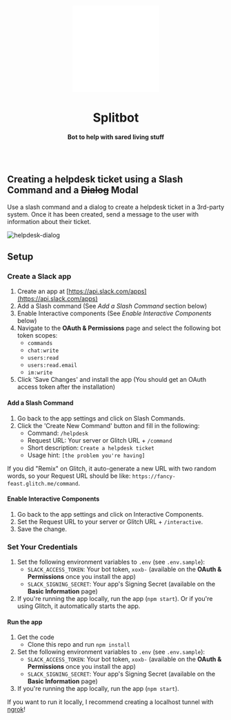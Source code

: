 <div align="center">
	<img src="https://github.com/vitormalencar/sourc/blob/master/site/images/logo_animated.svg?raw=true" width="200" height="200">
	<h1>Splitbot</h1>
	<p>
        <b>Bot to help with sared living stuff</b>
	</p>
	<br>
	<br>
</div>
<!-- [![CircleCI](https://circleci.com/gh/vitormalencar/back-pack.svg?style=svg)](https://circleci.com/gh/vitormalencar/back-pack)
[![code style: prettier](https://img.shields.io/badge/code_style-prettier-ff69b4.svg)](https://github.com/prettier/prettier)
[![Test Coverage](https://api.codeclimate.com/v1/badges/c201454a79d895620ee1/test_coverage)](https://codeclimate.com/github/vitormalencar/back-pack/test_coverage)
[![Maintainability](https://api.codeclimate.com/v1/badges/c201454a79d895620ee1/maintainability)](https://codeclimate.com/github/vitormalencar/back-pack/maintainability) -->


## Creating a helpdesk ticket using a Slash Command and a ~~Dialog~~ Modal
Use a slash command and a dialog to create a helpdesk ticket in a 3rd-party system. Once it has been created, send a message to the user with information about their ticket.

![helpdesk-dialog](https://user-images.githubusercontent.com/700173/30929774-5fe9f0e2-a374-11e7-958e-0d8c362f89a3.gif)

## Setup

### Create a Slack app

1. Create an app at [https://api.slack.com/apps](https://api.slack.com/apps)
2. Add a Slash command (See *Add a Slash Command* section below)
3. Enable Interactive components (See *Enable Interactive Components* below)
4. Navigate to the **OAuth & Permissions** page and select the following bot token scopes:
    * `commands`
    * `chat:write`
    * `users:read`
    * `users:read.email`
    * `im:write`
5. Click 'Save Changes' and install the app (You should get an OAuth access token after the installation)

#### Add a Slash Command
1. Go back to the app settings and click on Slash Commands.
1. Click the 'Create New Command' button and fill in the following:
    * Command: `/helpdesk`
    * Request URL: Your server or Glitch URL + `/command`
    * Short description: `Create a helpdesk ticket`
    * Usage hint: `[the problem you're having]`

If you did "Remix" on Glitch, it auto-generate a new URL with two random words, so your Request URL should be like: `https://fancy-feast.glitch.me/command`.


#### Enable Interactive Components
1. Go back to the app settings and click on Interactive Components.
1. Set the Request URL to your server or Glitch URL + `/interactive`.
1. Save the change.


### Set Your Credentials

1. Set the following environment variables to `.env` (see `.env.sample`):
    * `SLACK_ACCESS_TOKEN`: Your bot token, `xoxb-` (available on the **OAuth & Permissions** once you install the app)
    * `SLACK_SIGNING_SECRET`: Your app's Signing Secret (available on the **Basic Information** page)
2. If you're running the app locally, run the app (`npm start`). Or if you're using Glitch, it automatically starts the app.

#### Run the app

1. Get the code
    * Clone this repo and run `npm install`
2. Set the following environment variables to `.env` (see `.env.sample`):
    * `SLACK_ACCESS_TOKEN`: Your bot token, `xoxb-` (available on the **OAuth & Permissions** once you install the app)
    * `SLACK_SIGNING_SECRET`: Your app's Signing Secret (available on the **Basic Information** page)
3. If you're running the app locally, run the app (`npm start`).

If you want to run it locally, I recommend creating a localhost tunnel with [ngrok](https://ngrok.com)!
